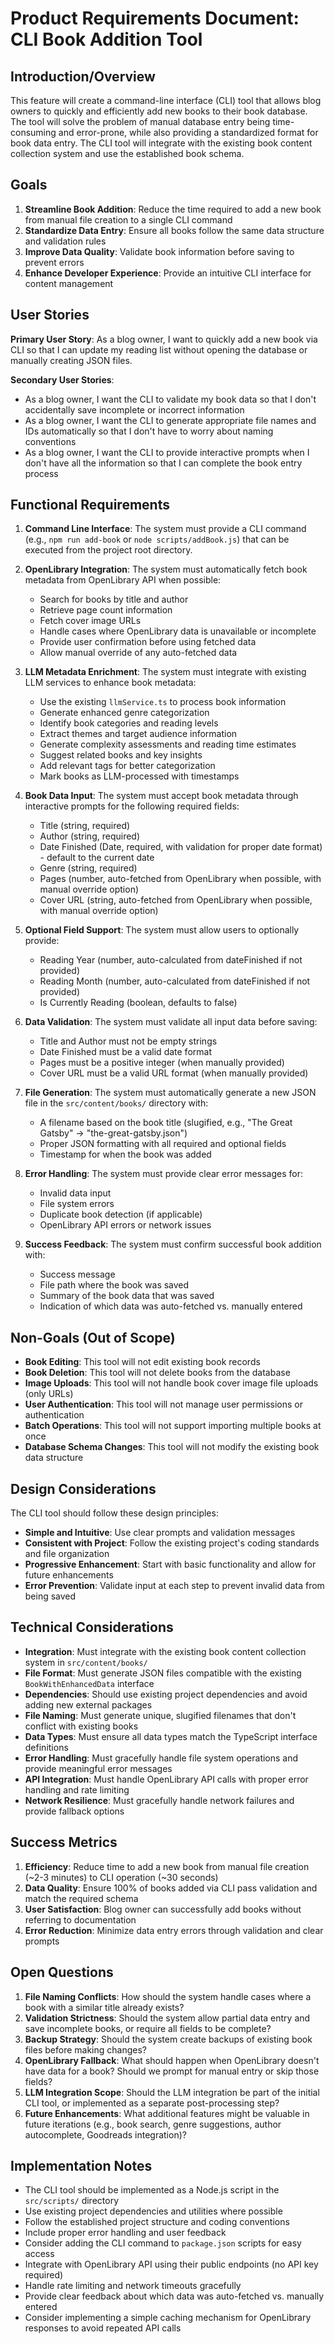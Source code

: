 # Product Requirements Document: CLI Book Addition Tool

## Introduction/Overview

This feature will create a command-line interface (CLI) tool that allows blog owners to quickly and efficiently add new books to their book database. The tool will solve the problem of manual database entry being time-consuming and error-prone, while also providing a standardized format for book data entry. The CLI tool will integrate with the existing book content collection system and use the established book schema.

## Goals

1. **Streamline Book Addition**: Reduce the time required to add a new book from manual file creation to a single CLI command
2. **Standardize Data Entry**: Ensure all books follow the same data structure and validation rules
3. **Improve Data Quality**: Validate book information before saving to prevent errors
4. **Enhance Developer Experience**: Provide an intuitive CLI interface for content management

## User Stories

**Primary User Story**: As a blog owner, I want to quickly add a new book via CLI so that I can update my reading list without opening the database or manually creating JSON files.

**Secondary User Stories**:
- As a blog owner, I want the CLI to validate my book data so that I don't accidentally save incomplete or incorrect information
- As a blog owner, I want the CLI to generate appropriate file names and IDs automatically so that I don't have to worry about naming conventions
- As a blog owner, I want the CLI to provide interactive prompts when I don't have all the information so that I can complete the book entry process

## Functional Requirements

1. **Command Line Interface**: The system must provide a CLI command (e.g., `npm run add-book` or `node scripts/addBook.js`) that can be executed from the project root directory.

2. **OpenLibrary Integration**: The system must automatically fetch book metadata from OpenLibrary API when possible:
   - Search for books by title and author
   - Retrieve page count information
   - Fetch cover image URLs
   - Handle cases where OpenLibrary data is unavailable or incomplete
   - Provide user confirmation before using fetched data
   - Allow manual override of any auto-fetched data

3. **LLM Metadata Enrichment**: The system must integrate with existing LLM services to enhance book metadata:
   - Use the existing `llmService.ts` to process book information
   - Generate enhanced genre categorization
   - Identify book categories and reading levels
   - Extract themes and target audience information
   - Generate complexity assessments and reading time estimates
   - Suggest related books and key insights
   - Add relevant tags for better categorization
   - Mark books as LLM-processed with timestamps

4. **Book Data Input**: The system must accept book metadata through interactive prompts for the following required fields:
   - Title (string, required)
   - Author (string, required)
   - Date Finished (Date, required, with validation for proper date format) - default to the current date
   - Genre (string, required)
   - Pages (number, auto-fetched from OpenLibrary when possible, with manual override option)
   - Cover URL (string, auto-fetched from OpenLibrary when possible, with manual override option)

5. **Optional Field Support**: The system must allow users to optionally provide:
   - Reading Year (number, auto-calculated from dateFinished if not provided)
   - Reading Month (number, auto-calculated from dateFinished if not provided)
   - Is Currently Reading (boolean, defaults to false)

6. **Data Validation**: The system must validate all input data before saving:
   - Title and Author must not be empty strings
   - Date Finished must be a valid date format
   - Pages must be a positive integer (when manually provided)
   - Cover URL must be a valid URL format (when manually provided)

7. **File Generation**: The system must automatically generate a new JSON file in the `src/content/books/` directory with:
   - A filename based on the book title (slugified, e.g., "The Great Gatsby" → "the-great-gatsby.json")
   - Proper JSON formatting with all required and optional fields
   - Timestamp for when the book was added

8. **Error Handling**: The system must provide clear error messages for:
   - Invalid data input
   - File system errors
   - Duplicate book detection (if applicable)
   - OpenLibrary API errors or network issues

9. **Success Feedback**: The system must confirm successful book addition with:
   - Success message
   - File path where the book was saved
   - Summary of the book data that was saved
   - Indication of which data was auto-fetched vs. manually entered

## Non-Goals (Out of Scope)

- **Book Editing**: This tool will not edit existing book records
- **Book Deletion**: This tool will not delete books from the database
- **Image Uploads**: This tool will not handle book cover image file uploads (only URLs)
- **User Authentication**: This tool will not manage user permissions or authentication
- **Batch Operations**: This tool will not support importing multiple books at once
- **Database Schema Changes**: This tool will not modify the existing book data structure

## Design Considerations

The CLI tool should follow these design principles:
- **Simple and Intuitive**: Use clear prompts and validation messages
- **Consistent with Project**: Follow the existing project's coding standards and file organization
- **Progressive Enhancement**: Start with basic functionality and allow for future enhancements
- **Error Prevention**: Validate input at each step to prevent invalid data from being saved

## Technical Considerations

- **Integration**: Must integrate with the existing book content collection system in `src/content/books/`
- **File Format**: Must generate JSON files compatible with the existing `BookWithEnhancedData` interface
- **Dependencies**: Should use existing project dependencies and avoid adding new external packages
- **File Naming**: Must generate unique, slugified filenames that don't conflict with existing books
- **Data Types**: Must ensure all data types match the TypeScript interface definitions
- **Error Handling**: Must gracefully handle file system operations and provide meaningful error messages
- **API Integration**: Must handle OpenLibrary API calls with proper error handling and rate limiting
- **Network Resilience**: Must gracefully handle network failures and provide fallback options

## Success Metrics

1. **Efficiency**: Reduce time to add a new book from manual file creation (~2-3 minutes) to CLI operation (~30 seconds)
2. **Data Quality**: Ensure 100% of books added via CLI pass validation and match the required schema
3. **User Satisfaction**: Blog owner can successfully add books without referring to documentation
4. **Error Reduction**: Minimize data entry errors through validation and clear prompts

## Open Questions

1. **File Naming Conflicts**: How should the system handle cases where a book with a similar title already exists?
2. **Validation Strictness**: Should the system allow partial data entry and save incomplete books, or require all fields to be complete?
3. **Backup Strategy**: Should the system create backups of existing book files before making changes?
4. **OpenLibrary Fallback**: What should happen when OpenLibrary doesn't have data for a book? Should we prompt for manual entry or skip those fields?
5. **LLM Integration Scope**: Should the LLM integration be part of the initial CLI tool, or implemented as a separate post-processing step?
6. **Future Enhancements**: What additional features might be valuable in future iterations (e.g., book search, genre suggestions, author autocomplete, Goodreads integration)?

## Implementation Notes

- The CLI tool should be implemented as a Node.js script in the `src/scripts/` directory
- Use existing project dependencies and utilities where possible
- Follow the established project structure and coding conventions
- Include proper error handling and user feedback
- Consider adding the CLI command to `package.json` scripts for easy access
- Integrate with OpenLibrary API using their public endpoints (no API key required)
- Handle rate limiting and network timeouts gracefully
- Provide clear feedback about which data was auto-fetched vs. manually entered
- Consider implementing a simple caching mechanism for OpenLibrary responses to avoid repeated API calls
